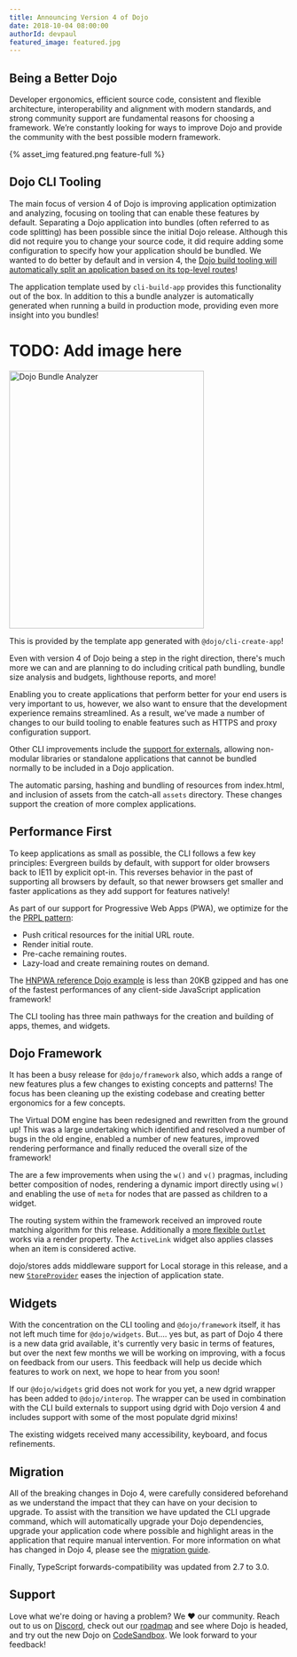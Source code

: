 ```yaml
---
title: Announcing Version 4 of Dojo
date: 2018-10-04 08:00:00
authorId: devpaul
featured_image: featured.jpg
---
```

## Being a Better Dojo

Developer ergonomics, efficient source code, consistent and flexible architecture, interoperability and alignment with modern standards, and strong community support are fundamental reasons for choosing a framework. We’re constantly looking for ways to improve Dojo and provide the community with the best possible modern framework.

{% asset_img featured.png feature-full %}

<!-- more -->

## Dojo CLI Tooling

The main focus of version 4 of Dojo is improving application optimization and analyzing, focusing on tooling that can enable these features by default. Separating a Dojo application into bundles (often referred to as code splitting) has been possible since the initial Dojo release. Although this did not require you to change your source code, it did require adding some configuration to specify how your application should be bundled. We wanted to do better by default and in version 4, the [Dojo build tooling will automatically split an application based on its top-level routes](https://github.com/dojo/cli-build-app#code-splitting-by-route)!

The application template used by `cli-build-app` provides this functionality out of the box. In addition to this a bundle analyzer is automatically generated when running a build in production mode, providing even more insight into you bundles!

# TODO: Add image here

<img src="./bundleanalyzer.png" alt="Dojo Bundle Analyzer" height="465" width="351" />

This is provided by the template app generated with `@dojo/cli-create-app`!

Even with version 4 of Dojo being a step in the right direction, there's much more we can and are planning to do including critical path bundling, bundle size analysis and budgets, lighthouse reports, and more!

Enabling you to create applications that perform better for your end users is very important to us, however, we also want to ensure that the development experience remains streamlined. As a result, we've made a number of changes to our build tooling to enable features such as HTTPS and proxy configuration support.

Other CLI improvements include the [support for externals](https://github.com/dojo/cli-build-app#externals-object), allowing non-modular libraries or standalone applications that cannot be bundled normally to be included in a Dojo application.

The automatic parsing, hashing and bundling of resources from index.html, and inclusion of assets from the catch-all `assets` directory. These changes support the creation of more complex applications.

## Performance First

To keep applications as small as possible, the CLI follows a few key principles:
Evergreen builds by default, with support for older browsers back to IE11 by explicit opt-in. This reverses behavior in the past of supporting all browsers by default, so that newer browsers get smaller and faster applications as they add support for features natively!

As part of our support for Progressive Web Apps (PWA), we optimize for the the [PRPL pattern](https://developers.google.com/web/fundamentals/performance/prpl-pattern/):

* Push critical resources for the initial URL route.
* Render initial route.
* Pre-cache remaining routes.
* Lazy-load and create remaining routes on demand.

The [HNPWA reference Dojo example](https://dojo-2-hnpwa-d668d.firebaseapp.com/) is less than 20KB gzipped and has one of the fastest performances of any client-side JavaScript application framework!

The CLI tooling has three main pathways for the creation and building of apps, themes, and widgets.

## Dojo Framework

It has been a busy release for `@dojo/framework` also, which adds a range of new features plus a few changes to existing concepts and patterns! The focus has been cleaning up the existing codebase and creating better ergonomics for a few concepts.

The Virtual DOM engine has been redesigned and rewritten from the ground up! This was a large undertaking which identified and resolved a number of bugs in the old engine, enabled a number of new features, improved rendering performance and finally reduced the overall size of the framework!

The are a few improvements when using the `w()` and `v()` pragmas, including better composition of nodes, rendering a dynamic import directly using `w()` and enabling the use of `meta` for nodes that are passed as children to a widget.

The routing system within the framework received an improved route matching algorithm for this release. Additionally a [more flexible `Outlet`][Outlet PR] works via a render property. The `ActiveLink` widget also applies classes when an item is considered active.

dojo/stores adds middleware support for Local storage in this release, and a new [`StoreProvider`][StoreProvider PR] eases the injection of application state.

## Widgets

With the concentration on the CLI tooling and `@dojo/framework` itself, it has not left much time for `@dojo/widgets`. But.... yes but, as part of Dojo 4 there is a new data grid available, it's currently very basic in terms of features, but over the next few months we will be working on improving, with a focus on feedback from our users. This feedback will help us decide which features to work on next, we hope to hear from you soon!

If our `@dojo/widgets` grid does not work for you yet, a new dgrid wrapper has been added to `@dojo/interop`. The wrapper can be used in combination with the CLI build externals to support using dgrid with Dojo version 4 and includes support with some of the most populate dgrid mixins!

The existing widgets received many accessibility, keyboard, and focus refinements.

## Migration

All of the breaking changes in Dojo 4, were carefully considered beforehand as we understand the impact that they can have on your decision to upgrade. To assist with the transition we have updated the CLI upgrade command, which will automatically upgrade your Dojo dependencies, upgrade your application code where possible and highlight areas in the application that require manual intervention. For more information on what has changed in Dojo 4, please see the [migration guide][Migration Guide].

Finally, TypeScript forwards-compatibility was updated from 2.7 to 3.0.

## Support

Love what we're doing or having a problem? We ❤️ our community. Reach out to us on [Discord], check out our [roadmap] and see where Dojo is headed, and try out the new Dojo on [CodeSandbox]. We look forward to your feedback!

[StoreProvider PR]: https://github.com/dojo/framework/issues/76
[Outlet PR]: https://github.com/dojo/framework/pull/63
[Migration Guide]:https://github.com/dojo/framework/blob/47dddefb4e237069b31cc45bc4216182fc2017b3/docs/V4-Migration-Guide.md
[cli-upgrade]: https://www.npmjs.com/package/@dojo/cli-upgrade-app
[Discord]: https://discord.gg/M7yRngE
[roadmap]: https://dojo.io/community/
[CodeSandbox]: https://codesandbox.io/s/github/dojo/dojo-codesandbox-template
